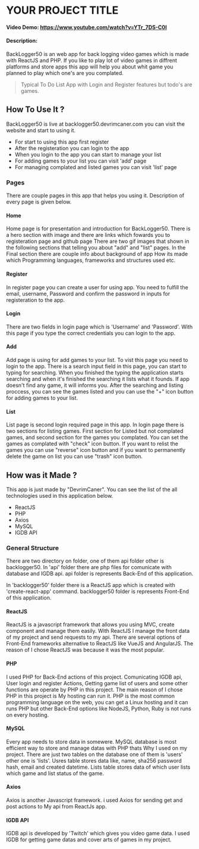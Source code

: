 # YOUR PROJECT TITLE
#### Video Demo: https://www.youtube.com/watch?v=YTr_7DS-C0I
#### Description:
BackLogger50 is an web app for back logging video games which is made with ReactJS and PHP.
If you like to play lot of video games in diffrent platforms and store apps this app will help you about whit game you planned to play which one's are you complated.

>Typical To Do List App with Login and Register features but todo's are games.

## How To Use It ?

BackLogger50 is live at backlogger50.devrimcaner.com you can visit the website and start to using it.

- For start to using this app first register
- After the registeration you can login to the app
- When you login to the app you can start to manage your list
- For adding games to your list you can visit 'add' page
- For managing complated and listed games you can visit 'list' page

### Pages

There are couple pages in this app that helps you using it.
Description of every page is given below.

#### Home

Home page is for presentation and introduction for BackLogger50.
There is a hero section with image and there are links which fowards you to registeration page and github page
There are two gif images that shown in the following sections that telling you about "add" and "list" pages.
In the Final section there are couple info about background of app How its made which Programming languages, frameworks and structures used etc.

#### Register

In register page you can create a user for using app.
You need to fulfill the email, username, Password and confirm the password in inputs for registeration to the app.

#### Login

There are two fields in login page which is 'Username' and 'Password'.
With this page if you type the correct credentials you can login to the app.

#### Add

Add page is using for add games to your list. To vist this page you need to login to the app.
There is a search input field in this page, you can start to typing for searching.
When you finished the typing the application starts searching and when it's finished the searching it lists what it founds. If app doesn't find any game, it will informs you.
After the searching and listing proccess, you can see the games listed and you can use the "+" icon button for adding games to your list.

#### List

List page is second login required page in this app. In login page there is two sections for listing games. First section for Listed but not complated games, and second section for the games you complated. 
You can set the games as complated with "check" icon button.
If you want to relist the games you can use "reverse" icon button and if you want to permanently delete the game on list you can use "trash" icon button.

## How was it Made ?

This app is just made by "DevrimCaner". You can see the list of the all technologies used in this application below.

- ReactJS
- PHP
- Axios
- MySQL
- IGDB API

### General Structure

There are two directory on folder, one of them api folder other is backlogger50.
In 'api' folder there are php files for comunicate with database and IGDB api.
api folder is represents Back-End of this application.

In  'backlogger50' folder there is a ReactJS app which is created with 'create-react-app' command.
backlogger50 folder is represents Front-End of this application.

#### ReactJS
ReactJS is a javascript framework that allows you using MVC, create component and manage them easily. With ReactJS I manage the front data of my project and send requests to my api.
There are several options of Front-End frameworks alternative to ReactJS like VueJS and AngularJS. The reason of I chose ReactJS was because it was the most popular.

#### PHP
I used PHP for Back-End actions of this project. Comunicating IGDB api, User login and register Actions, Getting game list of users and some other functions are operate by PHP in this project.
The main reason of I chose PHP in this project is My hosting can run it.
PHP is the most common programming language on the web, you can get a Linux hosting and it can runs PHP but other Back-End options like NodeJS, Python, Ruby is not runs on every hosting.

#### MySQL
Every app needs to store data in somewere. MySQL database is most efficient way to store and manage datas with PHP thats Why I used on my project. There are just two tables on the database one of them is 'users' other one is 'lists'.
Usres table stores data like, name, sha256 password hash, email and created datetime.
Lists table stores data of which user lists which game and list status of the game.

#### Axios
Axios is another Javascript framework. i used Axios for sending get and post actions to My api from ReactJs app.

#### IGDB API
IGDB api is developed by 'Twitch' which gives you video game data.
I used IGDB for getting game datas and cover arts of games in my project.